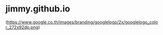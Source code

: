 # jimmy.github.io
(https://www.google.co.th/images/branding/googlelogo/2x/googlelogo_color_272x92dp.png)